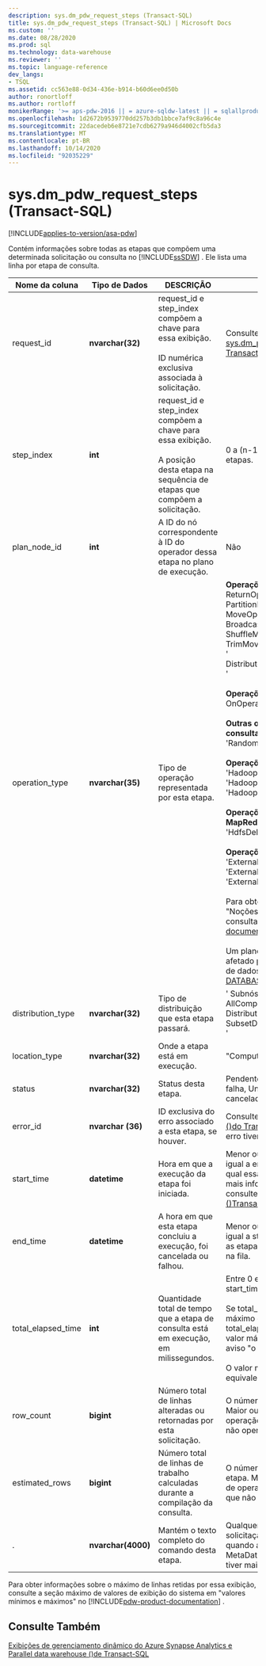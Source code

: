```yaml
---
description: sys.dm_pdw_request_steps (Transact-SQL)
title: sys.dm_pdw_request_steps (Transact-SQL) | Microsoft Docs
ms.custom: ''
ms.date: 08/28/2020
ms.prod: sql
ms.technology: data-warehouse
ms.reviewer: ''
ms.topic: language-reference
dev_langs:
- TSQL
ms.assetid: cc563e88-0d34-436e-b914-b60d6ee0d50b
author: ronortloff
ms.author: rortloff
monikerRange: '>= aps-pdw-2016 || = azure-sqldw-latest || = sqlallproducts-allversions'
ms.openlocfilehash: 1d2672b9539770dd257b3db1bbce7af9c8a96c4e
ms.sourcegitcommit: 22dacedeb6e8721e7cdb6279a946d4002cfb5da3
ms.translationtype: MT
ms.contentlocale: pt-BR
ms.lasthandoff: 10/14/2020
ms.locfileid: "92035229"
---
```

# <a name="sysdm_pdw_request_steps-transact-sql"></a>sys.dm_pdw_request_steps (Transact-SQL)
[!INCLUDE[applies-to-version/asa-pdw](../../includes/applies-to-version/asa-pdw.md)]

  Contém informações sobre todas as etapas que compõem uma determinada solicitação ou consulta no [!INCLUDE[ssSDW](../../includes/sssdw-md.md)] . Ele lista uma linha por etapa de consulta.  
  
|Nome da coluna|Tipo de Dados|DESCRIÇÃO|Intervalo|  
|-----------------|---------------|-----------------|-----------|  
|request_id|**nvarchar(32)**|request_id e step_index compõem a chave para essa exibição.<br /><br /> ID numérica exclusiva associada à solicitação.|Consulte request_id em [sys.dm_pdw_exec_requests &#40;&#41;do Transact-SQL ](../../relational-databases/system-dynamic-management-views/sys-dm-pdw-exec-requests-transact-sql.md).|  
|step_index|**int**|request_id e step_index compõem a chave para essa exibição.<br /><br /> A posição desta etapa na sequência de etapas que compõem a solicitação.|0 a (n-1) para uma solicitação com n etapas.|  
|plan_node_id|**int**|A ID do nó correspondente à ID do operador dessa etapa no plano de execução.|Não|  
|operation_type|**nvarchar(35)**|Tipo de operação representada por esta etapa.|**Operações do plano de consulta DMS:** ' ReturnOperation ', ' PartitionMoveOperation ', ' MoveOperation ', ' BroadcastMoveOperation ', ' ShuffleMoveOperation ', ' TrimMoveOperation ', ' CopyOperation ', ' DistributeReplicatedTableMoveOperation '<br /><br /> **Operações do plano de consulta SQL:** ' OnOperation ', ' RemoteOperation '<br /><br /> **Outras operações do plano de consulta:** 'MetaDataCreateOperation', 'RandomIDOperation'<br /><br /> **Operações externas para leituras:** 'HadoopShuffleOperation', 'HadoopRoundRobinOperation', 'HadoopBroadcastOperation'<br /><br /> **Operações externas para o MapReduce:** 'HadoopJobOperation', 'HdfsDeleteOperation'<br /><br /> **Operações externas para gravações:** 'ExternalExportDistributedOperation', 'ExternalExportReplicatedOperation', 'ExternalExportControlOperation'<br /><br /> Para obter mais informações, consulte "Noções básicas sobre planos de consulta" no [!INCLUDE[pdw-product-documentation](../../includes/pdw-product-documentation-md.md)] . <br /><br />  Um plano de consulta também pode ser afetado pelas configurações do banco de dados.  Verifique [as opções de ALTER DATABASE SET](../../t-sql/statements/alter-database-transact-sql-set-options.md?bc=%252fazure%252fsql-data-warehouse%252fbreadcrumb%252ftoc.json&toc=%252fazure%252fsql-data-warehouse%252ftoc.json&view=azure-sqldw-latest) para obter detalhes.|  
|distribution_type|**nvarchar(32)**|Tipo de distribuição que esta etapa passará.|' Subnós ', ' ' distribuições ', ' AllComputeNodes ', ' ComputeNode ', ' Distribution ', ' SubsetNodes ', ' SubsetDistributions ', ' não especificado '|  
|location_type|**nvarchar(32)**|Onde a etapa está em execução.|"Compute", "Control", "DMS"|  
|status|**nvarchar(32)**|Status desta etapa.|Pendente, em execução, concluído, com falha, UndoFailed, PendingCancel, cancelado, desfeito, anulado|  
|error_id|**nvarchar (36)**|ID exclusiva do erro associado a esta etapa, se houver.|Consulte error_id de [sys.dm_pdw_errors &#40;&#41;do Transact-SQL ](../../relational-databases/system-dynamic-management-views/sys-dm-pdw-errors-transact-sql.md). NULL se nenhum erro tiver ocorrido.|  
|start_time|**datetime**|Hora em que a execução da etapa foi iniciada.|Menor ou igual à hora atual e maior ou igual a end_compile_time da consulta à qual essa etapa pertence. Para obter mais informações sobre consultas, consulte [sys.dm_pdw_exec_requests &#40;&#41;Transact-SQL ](../../relational-databases/system-dynamic-management-views/sys-dm-pdw-exec-requests-transact-sql.md).|  
|end_time|**datetime**|A hora em que esta etapa concluiu a execução, foi cancelada ou falhou.|Menor ou igual à hora atual e maior ou igual a start_time. Defina como nulo para as etapas atualmente em execução ou na fila.|  
|total_elapsed_time|**int**|Quantidade total de tempo que a etapa de consulta está em execução, em milissegundos.|Entre 0 e a diferença entre end_time e start_time. 0 para etapas em fila.<br /><br /> Se total_elapsed_time exceder o valor máximo de um inteiro, total_elapsed_time continuará a ser o valor máximo. Essa condição irá gerar o aviso "o valor máximo foi excedido".<br /><br /> O valor máximo em milissegundos é equivalente a 24,8 dias.|  
|row_count|**bigint**|Número total de linhas alteradas ou retornadas por esta solicitação.|O número de linhas afetadas pela etapa.  Maior ou igual a zero para etapas de operação de dados.  -1 para etapas que não operam em dados.|  
|estimated_rows|**bigint**|Número total de linhas de trabalho calculadas durante a compilação da consulta.|O número de linhas estimadas pela etapa.  Maior ou igual a zero para etapas de operação de dados.  -1 para etapas que não operam em dados.|  
|.|**nvarchar(4000)**|Mantém o texto completo do comando desta etapa.|Qualquer cadeia de caracteres de solicitação válida para uma etapa. NULL quando a operação é do tipo MetaDataCreateOperation. Truncado se tiver mais de 4000 caracteres.|  
  
 Para obter informações sobre o máximo de linhas retidas por essa exibição, consulte a seção máximo de valores de exibição do sistema em "valores mínimos e máximos" no [!INCLUDE[pdw-product-documentation](../../includes/pdw-product-documentation-md.md)] .  
  
## <a name="see-also"></a>Consulte Também  
 [Exibições de gerenciamento dinâmico do Azure Synapse Analytics e Parallel data warehouse &#40;&#41;de Transact-SQL ](../../relational-databases/system-dynamic-management-views/sql-and-parallel-data-warehouse-dynamic-management-views.md)  
  
